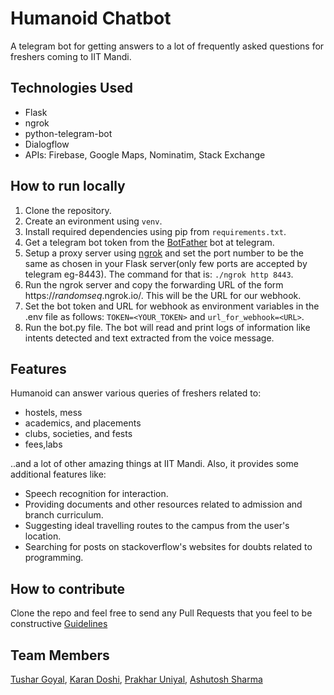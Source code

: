 # Humanoid Chatbot

A telegram bot for getting answers to a lot of frequently asked questions for freshers coming to IIT Mandi.

## Technologies Used

* Flask
* ngrok
* python-telegram-bot
* Dialogflow
* APIs: Firebase, Google Maps, Nominatim, Stack Exchange

## How to run locally

1. Clone the repository.
2. Create an evironment using `venv`.
3. Install required dependencies using pip from `requirements.txt`.
4. Get a telegram bot token from the [BotFather](https://t.me/botfather) bot at telegram.
5. Setup a proxy server using [ngrok](https://ngrok.com/download) and set the port number to be the same as chosen in your Flask server(only few ports are accepted by telegram eg-8443). The command for that is: `./ngrok http 8443`.
6. Run the ngrok server and copy the forwarding URL of the form https://*randomseq*.ngrok.io/. This will be the URL for our webhook.
7. Set the bot token and URL for webhook as environment variables in the .env file as follows: `TOKEN=<YOUR_TOKEN>` and `url_for_webhook=<URL>`.
8. Run the bot.py file. The bot will read and print logs of information like intents detected and text extracted from the voice message.

## Features

Humanoid can answer various queries of freshers related to:

* hostels, mess
* academics, and placements
* clubs, societies, and fests
* fees,labs

..and a lot of other amazing things at IIT Mandi. Also, it provides some additional features like:

* Speech recognition for interaction.
* Providing documents and other resources related to admission and branch curriculum.
* Suggesting ideal travelling routes to the campus from the user's location.
* Searching for posts on stackoverflow's websites for doubts related to programming.

## How to contribute

Clone the repo and feel free to send any Pull Requests that you feel to be constructive
[Guidelines](https://github.com/PrakharUniyal/Chatbot/blob/main/CONTRIBUTING.md)

## Team Members

[Tushar Goyal](https://github.com/tushargoyal22), [Karan Doshi](https://github.com/karansdoshi), [Prakhar Uniyal](https://github.com/PrakharUniyal), [Ashutosh Sharma](https://github.com/code-ash-IIT)
